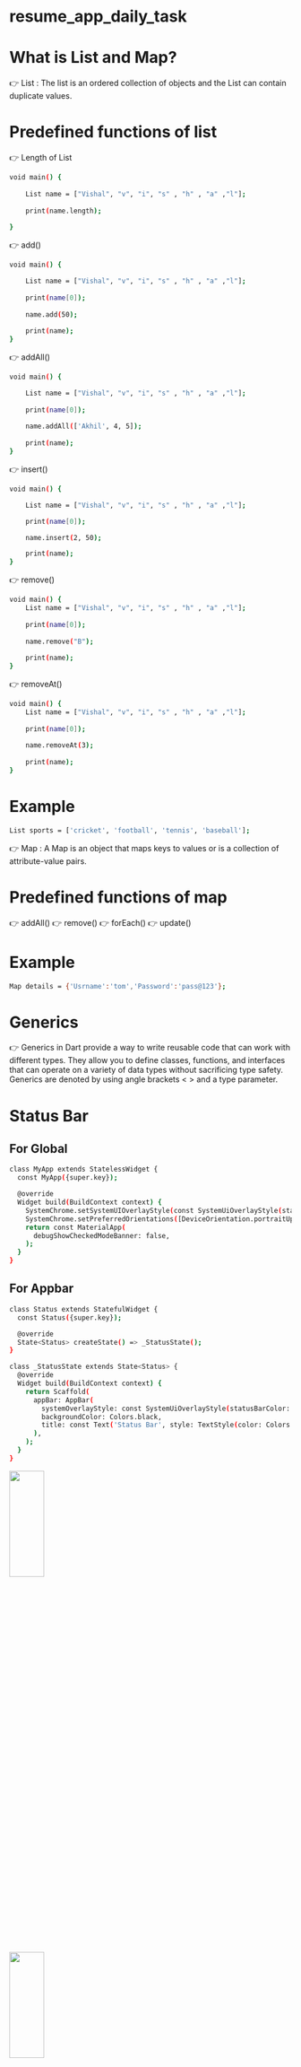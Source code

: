 # resume_app_daily_task

# What is List and Map?

👉 List :  The list is an ordered collection of objects and the List can contain duplicate values.

# Predefined functions of list

👉 Length of List 

```bash
void main() {
 
    List name = ["Vishal", "v", "i", "s" , "h" , "a" ,"l"];
  
    print(name.length);
 
}
```

👉 add()

```bash
void main() {

    List name = ["Vishal", "v", "i", "s" , "h" , "a" ,"l"];
  
    print(name[0]);
  
    name.add(50);
  
    print(name);
}
```

👉 addAll()

```bash
void main() {

    List name = ["Vishal", "v", "i", "s" , "h" , "a" ,"l"];
  
    print(name[0]);
  
    name.addAll(['Akhil', 4, 5]);
  
    print(name);
}
```
👉 insert()

```bash
void main() {

    List name = ["Vishal", "v", "i", "s" , "h" , "a" ,"l"];

    print(name[0]);

    name.insert(2, 50);

    print(name);
}
```

👉 remove()

```bash
void main() {
    List name = ["Vishal", "v", "i", "s" , "h" , "a" ,"l"];
  
    print(name[0]);
  
    name.remove("B");
  
    print(name);
}
```

👉 removeAt()

```bash
void main() {
    List name = ["Vishal", "v", "i", "s" , "h" , "a" ,"l"];
  
    print(name[0]);
  
    name.removeAt(3);
  
    print(name);
}
```

# Example

```bash 
List sports = ['cricket', 'football', 'tennis', 'baseball'];
```

👉 Map :  A Map is an object that maps keys to values or is a collection of attribute-value pairs.

# Predefined functions of map

👉 addAll() 
👉 remove() 
👉 forEach() 
👉 update()

# Example

```bash 
Map details = {'Usrname':'tom','Password':'pass@123'};
```

# Generics

👉 Generics in Dart provide a way to write reusable code that can work with different types. They allow you to define classes, functions, and interfaces that can operate on a variety of data types without sacrificing type safety. Generics are denoted by using angle brackets < > and a type parameter.

# Status Bar

## For Global

```bash
class MyApp extends StatelessWidget {
  const MyApp({super.key});

  @override
  Widget build(BuildContext context) {
    SystemChrome.setSystemUIOverlayStyle(const SystemUiOverlayStyle(statusBarColor: Colors.red),);
    SystemChrome.setPreferredOrientations([DeviceOrientation.portraitUp, DeviceOrientation.landscapeLeft]);
    return const MaterialApp(
      debugShowCheckedModeBanner: false,
    );
  }
}
```

## For Appbar

```bash
class Status extends StatefulWidget {
  const Status({super.key});

  @override
  State<Status> createState() => _StatusState();
}

class _StatusState extends State<Status> {
  @override
  Widget build(BuildContext context) {
    return Scaffold(
      appBar: AppBar(
        systemOverlayStyle: const SystemUiOverlayStyle(statusBarColor: Colors.grey),
        backgroundColor: Colors.black,
        title: const Text('Status Bar', style: TextStyle(color: Colors.white,),),
      ),
    );
  }
}
```

<img src="https://github.com/Vishalk0810/resume_app_daily_task/assets/149374506/bd622f42-04f7-4bcd-8fe9-08946a9afd54" height=22% width=35%>

<br>

<img src="https://github.com/Vishalk0810/resume_app_daily_task/assets/149374506/a801a3d8-20d2-49e2-8446-e0202e3b6585" height=22% width=35%>

<br>

<video src="https://github.com/Vishalk0810/resume_app_daily_task/assets/149374506/2d85cd7e-1ee7-4eca-bd71-70763318fec1" height=22% width=35%>

<br>







